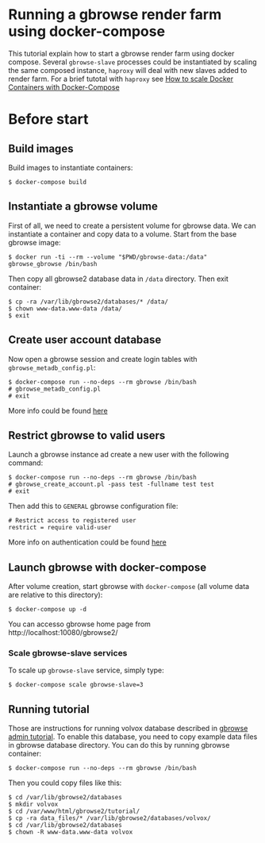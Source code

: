 
Running a gbrowse render farm using docker-compose
==================================================

This tutorial explain how to start a gbrowse render farm using docker compose.
Several `gbrowse-slave` processes could be instantiated by scaling the same
composed instance, `haproxy` will deal with new slaves added to render farm. For
a brief tutotal with `haproxy` see [How to scale Docker Containers with Docker-Compose][scale-tutorial]

[scale-tutorial]: https://www.brianchristner.io/how-to-scale-a-docker-container-with-docker-compose/

Before start
============

Build images
------------

Build images to instantiate containers:

```
$ docker-compose build
```

Instantiate a gbrowse volume
----------------------------

First of all, we need to create a persistent volume for gbrowse data. We can instantiate
a container and copy data to a volume. Start from the base gbrowse image:

```
$ docker run -ti --rm --volume "$PWD/gbrowse-data:/data" gbrowse_gbrowse /bin/bash
```

Then copy all gbrowse2 database data in `/data` directory. Then exit container:

```
$ cp -ra /var/lib/gbrowse2/databases/* /data/
$ chown www-data.www-data /data/
$ exit
```

Create user account database
----------------------------

Now open a gbrowse session and create login tables with `gbrowse_metadb_config.pl`:

```
$ docker-compose run --no-deps --rm gbrowse /bin/bash
# gbrowse_metadb_config.pl
# exit
```

More info could be found [here][gbrowse-authentication]

[gbrowse-authentication]: http://gmod.org/wiki/GBrowse_Configuration/Authentication#GBrowse_Authentication_via_its_Built-in_User_Account_Database

## Restrict gbrowse to valid users

Launch a gbrowse instance ad create a new user with the following command:

```
$ docker-compose run --no-deps --rm gbrowse /bin/bash
# gbrowse_create_account.pl -pass test -fullname test test
# exit
```

Then add this to `GENERAL` gbrowse configuration file:

```
# Restrict access to registered user
restrict = require valid-user
```

More info on authentication could be found [here][gbrowse-add-user]

[gbrowse-add-user]: http://gmod.org/wiki/GBrowse_Configuration/Authentication#Adding_User_Accounts

Launch gbrowse with docker-compose
----------------------------------

After volume creation, start gbrowse with `docker-compose` (all volume data are
relative to this directory):

```
$ docker-compose up -d
```

You can accesso gbrowse home page from http://localhost:10080/gbrowse2/

### Scale gbrowse-slave services

To scale up `gbrowse-slave` service, simply type:

```
$ docker-compose scale gbrowse-slave=3
```

Running tutorial
----------------

Those are instructions for running volvox database described in [gbrowse admin tutorial][gbrowse-admin-tutorial].
To enable this database, you need to copy example data files in gbrowse database
directory. You can do this by running gbrowse container:

```
$ docker-compose run --no-deps --rm gbrowse /bin/bash
```

Then you could copy files like this:

```
$ cd /var/lib/gbrowse2/databases
$ mkdir volvox
$ cd /var/www/html/gbrowse2/tutorial/
$ cp -ra data_files/* /var/lib/gbrowse2/databases/volvox/
$ cd /var/lib/gbrowse2/databases
$ chown -R www-data.www-data volvox
```

[gbrowse-admin-tutorial]: http://cloud.gmod.org/gbrowse2/tutorial/tutorial.html
